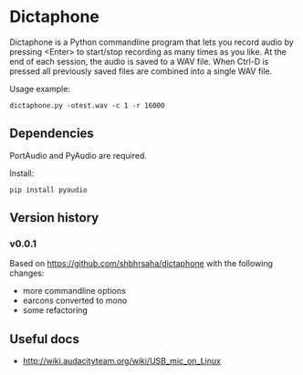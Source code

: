 Dictaphone
==========

Dictaphone is a Python commandline program that lets you record audio
by pressing \<Enter\> to start/stop recording as many times as you like.
At the end of each session, the audio is saved to a WAV file.
When Ctrl-D is pressed all previously saved files are combined into a single WAV file.

Usage example:

    dictaphone.py -otest.wav -c 1 -r 16000


Dependencies
------------

PortAudio and PyAudio are required.

Install:

    pip install pyaudio

Version history
---------------

### v0.0.1

Based on <https://github.com/shbhrsaha/dictaphone> with the following changes:

- more commandline options
- earcons converted to mono
- some refactoring


Useful docs
-----------

- <http://wiki.audacityteam.org/wiki/USB_mic_on_Linux>
